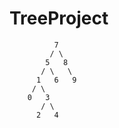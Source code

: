 # TreeProject

              7
             / \
            5   8
           / \   \  
          1   6   9
         / \   
        0   3 
           / \
          2   4  
